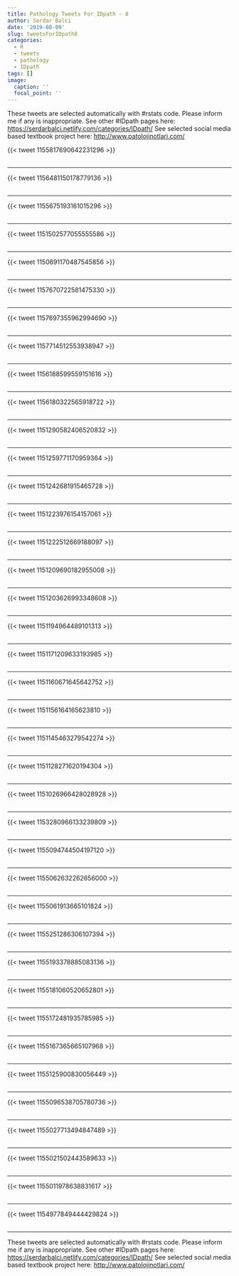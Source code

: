 ```yaml
---
title: Pathology Tweets For IDpath - 8
author: Serdar Balci
date: '2019-08-09'
slug: tweetsForIDpath8
categories:
  - R
  - tweets
  - pathology
  - IDpath
tags: []
image:
  caption: ''
  focal_point: ''
---
```



These tweets are selected automatically with #rstats code. Please inform me if any is inappropriate.
See other #IDpath pages here: https://serdarbalci.netlify.com/categories/IDpath/ 
See selected social media based textbook project here: http://www.patolojinotlari.com/

{{< tweet 1155817690642231296 >}}
<br>
<br>
<hr>
{{< tweet 1156481150178779136 >}}
<br>
<br>
<hr>
{{< tweet 1155675193161015296 >}}
<br>
<br>
<hr>
{{< tweet 1151502577055555586 >}}
<br>
<br>
<hr>
{{< tweet 1150691170487545856 >}}
<br>
<br>
<hr>
{{< tweet 1157670722581475330 >}}
<br>
<br>
<hr>
{{< tweet 1157697355962994690 >}}
<br>
<br>
<hr>
{{< tweet 1157714512553938947 >}}
<br>
<br>
<hr>
{{< tweet 1156188599559151616 >}}
<br>
<br>
<hr>
{{< tweet 1156180322565918722 >}}
<br>
<br>
<hr>
{{< tweet 1151290582406520832 >}}
<br>
<br>
<hr>
{{< tweet 1151259771170959364 >}}
<br>
<br>
<hr>
{{< tweet 1151242681915465728 >}}
<br>
<br>
<hr>
{{< tweet 1151223976154157061 >}}
<br>
<br>
<hr>
{{< tweet 1151222512669188097 >}}
<br>
<br>
<hr>
{{< tweet 1151209690182955008 >}}
<br>
<br>
<hr>
{{< tweet 1151203626993348608 >}}
<br>
<br>
<hr>
{{< tweet 1151194964489101313 >}}
<br>
<br>
<hr>
{{< tweet 1151171209633193985 >}}
<br>
<br>
<hr>
{{< tweet 1151160671645642752 >}}
<br>
<br>
<hr>
{{< tweet 1151156164165623810 >}}
<br>
<br>
<hr>
{{< tweet 1151145463279542274 >}}
<br>
<br>
<hr>
{{< tweet 1151128271620194304 >}}
<br>
<br>
<hr>
{{< tweet 1151026966428028928 >}}
<br>
<br>
<hr>
{{< tweet 1153280966133239809 >}}
<br>
<br>
<hr>
{{< tweet 1155094744504197120 >}}
<br>
<br>
<hr>
{{< tweet 1155062632262656000 >}}
<br>
<br>
<hr>
{{< tweet 1155061913665101824 >}}
<br>
<br>
<hr>
{{< tweet 1155251286306107394 >}}
<br>
<br>
<hr>
{{< tweet 1155193378885083136 >}}
<br>
<br>
<hr>
{{< tweet 1155181060520652801 >}}
<br>
<br>
<hr>
{{< tweet 1155172481935785985 >}}
<br>
<br>
<hr>
{{< tweet 1155167365665107968 >}}
<br>
<br>
<hr>
{{< tweet 1155125900830056449 >}}
<br>
<br>
<hr>
{{< tweet 1155096538705780736 >}}
<br>
<br>
<hr>
{{< tweet 1155027713494847489 >}}
<br>
<br>
<hr>
{{< tweet 1155021502443589633 >}}
<br>
<br>
<hr>
{{< tweet 1155011978638831617 >}}
<br>
<br>
<hr>
{{< tweet 1154977849444429824 >}}
<br>
<br>
<hr>


These tweets are selected automatically with #rstats code. Please inform me if any is inappropriate.
See other #IDpath pages here: https://serdarbalci.netlify.com/categories/IDpath/ 
See selected social media based textbook project here: http://www.patolojinotlari.com/
